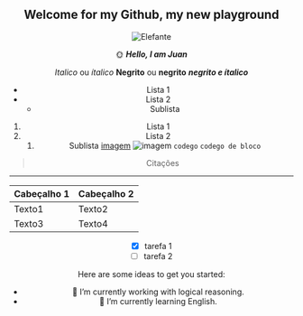 <center><h2>Welcome for my Github, my new playground</h2>

![Elefante](https://github.com/user-attachments/assets/1e861d02-d8a6-4cba-99e9-164a360924f9)

 :sun_with_face: ___Hello, I am Juan___ 

*Italico* ou _ítalico_
**Negrito** ou __negrito__
___negrito e ítalico___
- Lista 1
- Lista 2
  - Sublista
1. Lista 1
2. Lista 2
   1. Sublista
[imagem](href)
![imagem]()
`codego`
```codego de bloco```
> Citações
----------------------------------
| Cabeçalho 1 | Cabeçalho 2 |
|-------------|-------------|
|  Texto1     |  Texto2     |
|  Texto3     |  Texto4     |

- [X] tarefa 1
- [ ] tarefa 2

Here are some ideas to get you started:

- 🔭 I’m currently working with logical reasoning.
- 🌱 I’m currently learning  English.

